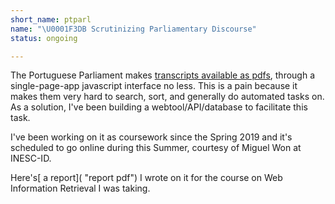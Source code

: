 ```yaml
---
short_name: ptparl
name: "\U0001F3DB Scrutinizing Parliamentary Discourse"
status: ongoing

---
```

The Portuguese Parliament makes [transcripts available as pdfs](https://www.parlamento.pt/DAR/Paginas/DAR1Serie.aspx), through a single-page-app javascript interface no less. This is a pain because it makes them very hard to search, sort, and generally do automated tasks on. As a solution, I've been building a webtool/API/database to facilitate this task. 

I've been working on it as coursework since the Spring 2019 and it's scheduled to go online during this Summer, courtesy of Miguel Won at INESC-ID.

Here's[ a report]( "report pdf") I wrote on it for the course on Web Information Retrieval I was taking.